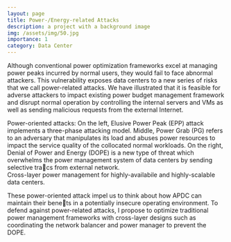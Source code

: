 ```yaml
---
layout: page
title: Power-/Energy-related Attacks
description: a project with a background image
img: /assets/img/50.jpg
importance: 1
category: Data Center
---
```

Although conventional power optimization frameworks excel at managing power peaks incurred by normal users, they would fail to face abnormal attackers. This vulnerability exposes data centers to a new series of risks that we call power-related attacks. We have illustrated that it is feasible for adverse attackers to impact existing power budget management framework and disrupt normal operation by controlling the internal servers and VMs as well as sending malicious requests from the external Internet.

<div class="row">
    <div class="col-sm mt-3 mt-md-0">
        <img class="img-fluid rounded z-depth-1" src="{{ '/assets/img/1.jpg' | relative_url }}" alt="" title="example image"/>
    </div>
    <div class="col-sm mt-3 mt-md-0">
        <img class="img-fluid rounded z-depth-1" src="{{ '/assets/img/3.jpg' | relative_url }}" alt="" title="example image"/>
    </div>
    <div class="col-sm mt-3 mt-md-0">
        <img class="img-fluid rounded z-depth-1" src="{{ '/assets/img/5.jpg' | relative_url }}" alt="" title="example image"/>
    </div>
</div>
<div class="caption">
    Power-oriented attacks: On the left, Elusive Power Peak (EPP) attack implements a three-phase attacking model. Middle, Power Grab (PG) refers to an adversary that manipulates its load and abuses power resources to impact the service quality of the collocated normal workloads. On the right, Denial of Power and Energy (DOPE) is a new type of threat which overwhelms the power management system of data centers by sending selective tracs from external network.
</div>
<div class="row">
    <div class="col-sm mt-3 mt-md-0">
        <img class="img-fluid rounded z-depth-1" src="{{ '/assets/img/50.jpg' | relative_url }}" alt="" title="example image"/>
    </div>
</div>
<div class="caption">
    Cross-layer power management for highly-availabile and highly-scalable data centers.
</div>

These power-oriented attack impel us to think about how APDC can maintain their benets in a potentially insecure operating environment. To defend against power-related attacks, I propose to optimize traditional power management frameworks with cross-layer designs such as coordinating the network balancer and power manager to prevent the DOPE.